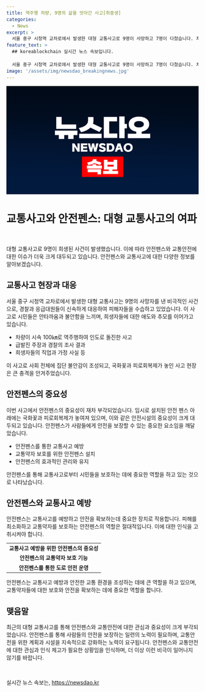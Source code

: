 ```yaml
---
title: 역주행 차량, 9명의 삶을 앗아간 사고[취중생]
categories:
  - News
excerpt: >
  서울 중구 시청역 교차로에서 발생한 대형 교통사고로 9명이 사망하고 7명이 다쳤습니다. 차량이 역주행하여 보행자들을 들이받은 사고는 평소 유동인구가 많은 시간과 장소에서 발생했습니다. 사고로 목숨을 잃은 이들은 평범한 직장인으로, 승진 축하 자리에서나 성과를 기리던 시간에 갑자기 사망했습니다. 이번 비극으로 사회 전체에 불안과 우울감이 퍼지고 있으며, 피해자들의 명복을 빕니다. (150자)
feature_text: >
  ## koreablockchain 실시간 뉴스 속보입니다.

  서울 중구 시청역 교차로에서 발생한 대형 교통사고로 9명이 사망하고 7명이 다쳤습니다. 차량이 역주행하여 보행자들을 들이받은 사고는 평소 유동인구가 많은 시간과 장소에서 발생했습니다. 사고로 목숨을 잃은 이들은 평범한 직장인으로, 승진 축하 자리에서나 성과를 기리던 시간에 갑자기 사망했습니다. 이번 비극으로 사회 전체에 불안과 우울감이 퍼지고 있으며, 피해자들의 명복을 빕니다. (150자)
image: '/assets/img/newsdao_breakingnews.jpg'
---
```


<p><img src="/assets/img/newsdao_breakingnews.jpg" alt="koreablockchain 속보" /></p>

<h1>교통사고와 안전펜스: 대형 교통사고의 여파</h1>

<p data-ke-size="size16">&nbsp;</p>

<p>대형 교통사고로 9명이 희생된 사건이 발생했습니다. 이에 따라 안전펜스와 교통안전에 대한 이슈가 더욱 크게 대두되고 있습니다. 안전펜스와 교통사고에 대한 다양한 정보를 알아보겠습니다.</p>

<h2 data-ke-size="size26">교통사고 현장과 대응</h2>

<p>서울 중구 시청역 교차로에서 발생한 대형 교통사고는 9명의 사망자를 낸 비극적인 사건으로, 경찰과 응급대원들이 신속하게 대응하여 피해자들을 수습하고 있었습니다. 이 사고로 시민들은 안타까움과 불안함을 느끼며, 희생자들에 대한 애도와 추모를 이어가고 있습니다.</p>

<ul>
  <li>차량이 시속 100㎞로 역주행하여 인도로 돌진한 사고</li>
  <li>급발진 주장과 경찰의 조사 결과</li>
  <li>희생자들의 직업과 가정 사실 등</li>
</ul>

<p>이 사고로 사회 전체에 집단 불안감이 조성되고, 국화꽃과 피로회복제가 놓인 사고 현장은 큰 충격을 안겨주었습니다.</p>

<h2 data-ke-size="size26">안전펜스의 중요성</h2>

<p>이번 사고에서 안전펜스의 중요성이 재차 부각되었습니다. 임시로 설치된 안전 펜스 아래에는 국화꽃과 피로회복제가 놓여져 있으며, 이와 같은 안전시설의 중요성이 크게 대두되고 있습니다. 안전펜스가 사람들에게 안전을 보장할 수 있는 중요한 요소임을 깨달았습니다.</p>

<ul>
  <li>안전펜스를 통한 교통사고 예방</li>
  <li>교통약자 보호를 위한 안전펜스 설치</li>
  <li>안전펜스의 효과적인 관리와 유지</li>
</ul>

<p>안전펜스를 통해 교통사고로부터 시민들을 보호하는 데에 중요한 역할을 하고 있는 것으로 나타났습니다.</p>

<h2 data-ke-size="size26">안전펜스와 교통사고 예방</h2>

<p>안전펜스는 교통사고를 예방하고 안전을 확보하는데 중요한 장치로 작용합니다. 피해를 최소화하고 교통약자를 보호하는 안전펜스의 역할은 절대적입니다. 이에 대한 인식을 고취시켜야 합니다.</p>

<table>
  <tr>
    <td style="text-align: center; height: 17px;"><b>교통사고 예방을 위한 안전펜스의 중요성</b></td>
  </tr>
  <tr>
    <td style="text-align: center; height: 17px;"><b>안전펜스의 교통약자 보호 기능</b></td>
  </tr>
  <tr>
    <td style="text-align: center; height: 17px;"><b>안전펜스를 통한 도로 안전 운영</b></td>
  </tr>
</table>

<p>안전펜스는 교통사고 예방과 안전한 교통 환경을 조성하는 데에 큰 역할을 하고 있으며, 교통약자들에 대한 보호와 안전을 확보하는 데에 중요한 역할을 합니다.</p>

<h2 data-ke-size="size26">맺음말</h2>

<p>최근의 대형 교통사고를 통해 안전펜스와 교통안전에 대한 관심과 중요성이 크게 부각되었습니다. 안전펜스를 통해 사람들의 안전을 보장하는 일련의 노력이 필요하며, 교통안전을 위한 계획과 시설을 지속적으로 강화하는 노력이 요구됩니다. 안전펜스와 교통안전에 대한 관심과 인식 제고가 필요한 상황임을 인식하며, 더 이상 이런 비극이 일어나지 않기를 바랍니다.</p>

<p data-ke-size="size16">&nbsp;</p>
실시간 뉴스 속보는, <a href="https://newsdao.kr" rel="dofollow">https://newsdao.kr</a>


